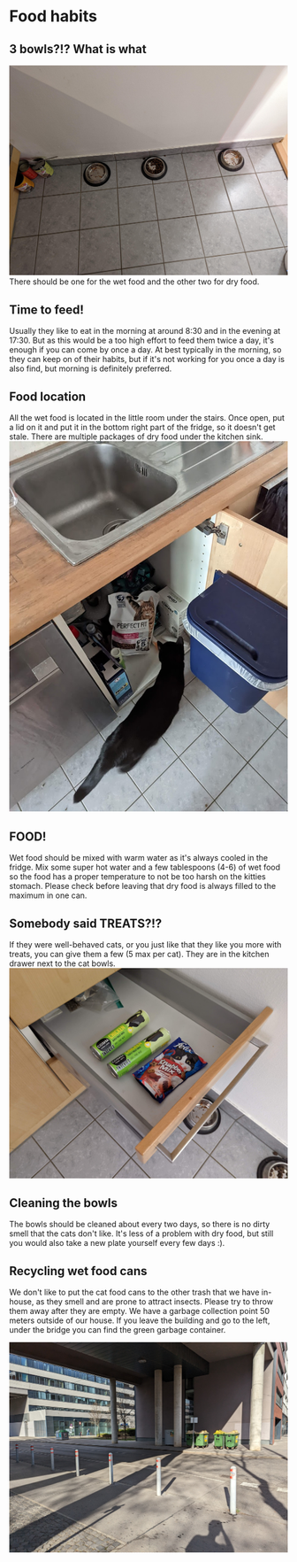 # Food habits

## 3 bowls?!? What is what
![drawing](assets/food_bowls.jpg)
There should be one for the wet food and the other two for dry food.

## Time to feed!
Usually they like to eat in the morning at around 8:30 and in the evening at 17:30.
But as this would be a too high effort to feed them twice a day, it's enough if you can come by once a day.
At best typically in the morning, so they can keep on of their habits, but if it's not working for you once a day is also find, but morning is definitely preferred.

## Food location
All the wet food is located in the little room under the stairs.
Once open, put a lid on it and put it in the bottom right part of the fridge, so it doesn't get stale.
There are multiple packages of dry food under the kitchen sink.
![drawing](assets/kitchen_sink_food.jpg)

## FOOD!
Wet food should be mixed with warm water as it's always cooled in the fridge.
Mix some super hot water and a few tablespoons (4-6) of wet food so the food has a proper temperature to not be too harsh on the kitties stomach.
Please check before leaving that dry food is always filled to the maximum in one can.

## Somebody said TREATS?!?
If they were well-behaved cats, or you just like that they like you more with treats, you can give them a few (5 max per cat).
They are in the kitchen drawer next to the cat bowls.
![drawing](assets/cat_treats.jpg)

## Cleaning the bowls
The bowls should be cleaned about every two days, so there is no dirty smell that the cats don't like.
It's less of a problem with dry food, but still you would also take a new plate yourself every few days :).

## Recycling wet food cans
We don't like to put the cat food cans to the other trash that we have in-house, as they smell and are prone to attract insects.
Please try to throw them away after they are empty.
We have a garbage collection point 50 meters outside of our house.
If you leave the building and go to the left, under the bridge you can find the green garbage container.

![drawing](assets/green_garbage_container.jpg)
